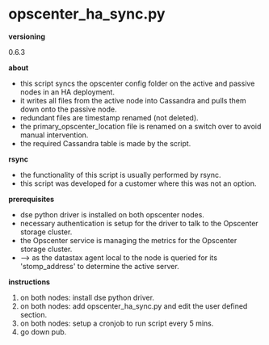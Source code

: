 # opscenter_ha_sync.py

**versioning**

0.6.3

**about**

* this script syncs the opscenter config folder on the active and passive nodes in an HA deployment.    
* it writes all files from the active node into Cassandra and pulls them down onto the passive node.    
* redundant files are timestamp renamed (not deleted).    
* the primary_opscenter_location file is renamed on a switch over to avoid manual intervention.    
* the required Cassandra table is made by the script.

**rsync**

* the functionality of this script is usually performed by rsync.    
* this script was developed for a customer where this was not an option.       

**prerequisites**    

* dse python driver is installed on both opscenter nodes.    
* necessary authentication is setup for the driver to talk to the Opscenter storage cluster.    
* the Opscenter service is managing the metrics for the Opscenter storage cluster.    
* --> as the datastax agent local to the node is queried for its 'stomp_address' to determine the active server.    

**instructions**    

1) on both nodes: install dse python driver.    
2) on both nodes: add opscenter_ha_sync.py and edit the user defined section.   
3) on both nodes: setup a cronjob to run script every 5 mins.    
4) go down pub.               
